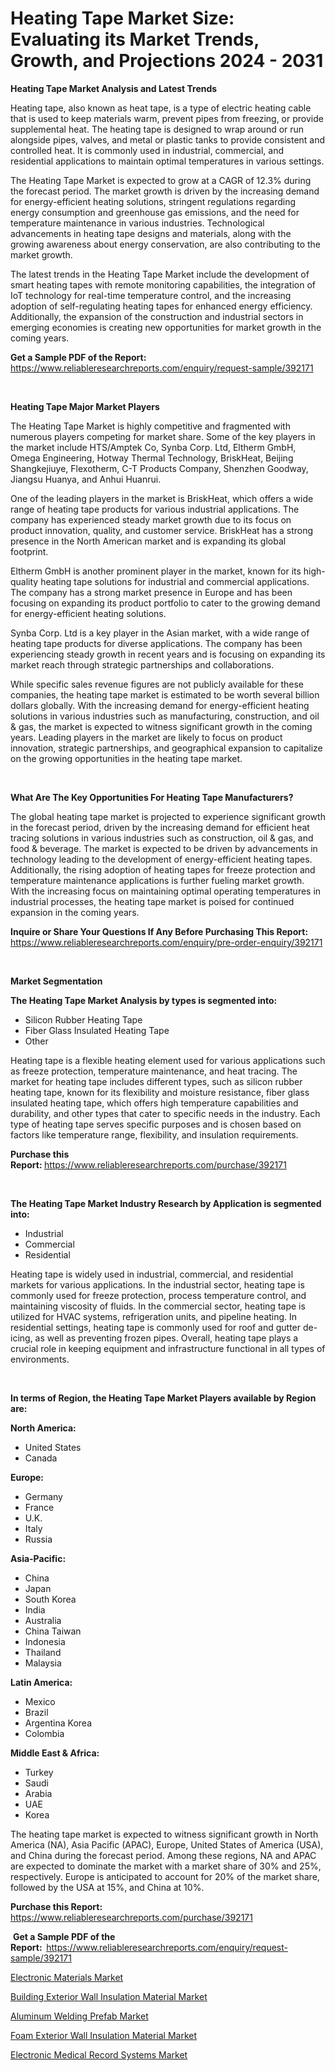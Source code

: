 <p><h1>Heating Tape Market Size: Evaluating its Market Trends, Growth, and Projections 2024 - 2031</h1></p><p><strong>Heating Tape Market Analysis and Latest Trends</strong></p>
<p><p>Heating tape, also known as heat tape, is a type of electric heating cable that is used to keep materials warm, prevent pipes from freezing, or provide supplemental heat. The heating tape is designed to wrap around or run alongside pipes, valves, and metal or plastic tanks to provide consistent and controlled heat. It is commonly used in industrial, commercial, and residential applications to maintain optimal temperatures in various settings.</p><p>The Heating Tape Market is expected to grow at a CAGR of 12.3% during the forecast period. The market growth is driven by the increasing demand for energy-efficient heating solutions, stringent regulations regarding energy consumption and greenhouse gas emissions, and the need for temperature maintenance in various industries. Technological advancements in heating tape designs and materials, along with the growing awareness about energy conservation, are also contributing to the market growth.</p><p>The latest trends in the Heating Tape Market include the development of smart heating tapes with remote monitoring capabilities, the integration of IoT technology for real-time temperature control, and the increasing adoption of self-regulating heating tapes for enhanced energy efficiency. Additionally, the expansion of the construction and industrial sectors in emerging economies is creating new opportunities for market growth in the coming years.</p></p>
<p><strong>Get a Sample PDF of the Report:&nbsp;</strong> <a href="https://www.reliableresearchreports.com/enquiry/request-sample/392171">https://www.reliableresearchreports.com/enquiry/request-sample/392171</a></p>
<p>&nbsp;</p>
<p><strong>Heating Tape Major Market Players</strong></p>
<p><p>The Heating Tape Market is highly competitive and fragmented with numerous players competing for market share. Some of the key players in the market include HTS/Amptek Co, Synba Corp. Ltd, Eltherm GmbH, Omega Engineering, Hotway Thermal Technology, BriskHeat, Beijing Shangkejiuye, Flexotherm, C-T Products Company, Shenzhen Goodway, Jiangsu Huanya, and Anhui Huanrui.</p><p>One of the leading players in the market is BriskHeat, which offers a wide range of heating tape products for various industrial applications. The company has experienced steady market growth due to its focus on product innovation, quality, and customer service. BriskHeat has a strong presence in the North American market and is expanding its global footprint.</p><p>Eltherm GmbH is another prominent player in the market, known for its high-quality heating tape solutions for industrial and commercial applications. The company has a strong market presence in Europe and has been focusing on expanding its product portfolio to cater to the growing demand for energy-efficient heating solutions.</p><p>Synba Corp. Ltd is a key player in the Asian market, with a wide range of heating tape products for diverse applications. The company has been experiencing steady growth in recent years and is focusing on expanding its market reach through strategic partnerships and collaborations.</p><p>While specific sales revenue figures are not publicly available for these companies, the heating tape market is estimated to be worth several billion dollars globally. With the increasing demand for energy-efficient heating solutions in various industries such as manufacturing, construction, and oil & gas, the market is expected to witness significant growth in the coming years. Leading players in the market are likely to focus on product innovation, strategic partnerships, and geographical expansion to capitalize on the growing opportunities in the heating tape market.</p></p>
<p>&nbsp;</p>
<p><strong>What Are The Key Opportunities For Heating Tape Manufacturers?</strong></p>
<p><p>The global heating tape market is projected to experience significant growth in the forecast period, driven by the increasing demand for efficient heat tracing solutions in various industries such as construction, oil & gas, and food & beverage. The market is expected to be driven by advancements in technology leading to the development of energy-efficient heating tapes. Additionally, the rising adoption of heating tapes for freeze protection and temperature maintenance applications is further fueling market growth. With the increasing focus on maintaining optimal operating temperatures in industrial processes, the heating tape market is poised for continued expansion in the coming years.</p></p>
<p><strong>Inquire or Share Your Questions If Any Before Purchasing This Report:</strong> <a href="https://www.reliableresearchreports.com/enquiry/pre-order-enquiry/392171">https://www.reliableresearchreports.com/enquiry/pre-order-enquiry/392171</a></p>
<p>&nbsp;</p>
<p><strong>Market Segmentation</strong></p>
<p><strong>The Heating Tape Market Analysis by types is segmented into:</strong></p>
<p><ul><li>Silicon Rubber Heating Tape</li><li>Fiber Glass Insulated Heating Tape</li><li>Other</li></ul></p>
<p><p>Heating tape is a flexible heating element used for various applications such as freeze protection, temperature maintenance, and heat tracing. The market for heating tape includes different types, such as silicon rubber heating tape, known for its flexibility and moisture resistance, fiber glass insulated heating tape, which offers high temperature capabilities and durability, and other types that cater to specific needs in the industry. Each type of heating tape serves specific purposes and is chosen based on factors like temperature range, flexibility, and insulation requirements.</p></p>
<p><strong>Purchase this Report:&nbsp;</strong><a href="https://www.reliableresearchreports.com/purchase/392171">https://www.reliableresearchreports.com/purchase/392171</a></p>
<p>&nbsp;</p>
<p><strong>The Heating Tape Market Industry Research by Application is segmented into:</strong></p>
<p><ul><li>Industrial</li><li>Commercial</li><li>Residential</li></ul></p>
<p><p>Heating tape is widely used in industrial, commercial, and residential markets for various applications. In the industrial sector, heating tape is commonly used for freeze protection, process temperature control, and maintaining viscosity of fluids. In the commercial sector, heating tape is utilized for HVAC systems, refrigeration units, and pipeline heating. In residential settings, heating tape is commonly used for roof and gutter de-icing, as well as preventing frozen pipes. Overall, heating tape plays a crucial role in keeping equipment and infrastructure functional in all types of environments.</p></p>
<p>&nbsp;</p>
<p><strong>In terms of Region, the Heating Tape Market Players available by Region are:</strong></p>
<p>
    <p> <strong> North America: </strong>
        <ul>
            <li>United States</li>
            <li>Canada</li>
        </ul>
        </p> 
    <p> <strong> Europe: </strong>
        <ul>
            <li>Germany</li>
            <li>France</li>
            <li>U.K.</li>
            <li>Italy</li>
            <li>Russia</li>
        </ul>
        </p> 
    <p> <strong> Asia-Pacific: </strong>
        <ul>
            <li>China</li>
            <li>Japan</li>
            <li>South Korea</li>
            <li>India</li>
            <li>Australia</li>
            <li>China Taiwan</li>
            <li>Indonesia</li>
            <li>Thailand</li>
            <li>Malaysia</li>
        </ul>
        </p> 
    <p> <strong> Latin America: </strong>
        <ul>
            <li>Mexico</li>
            <li>Brazil</li>
            <li>Argentina Korea</li>
            <li>Colombia</li>
        </ul>
        </p> 
    <p> <strong> Middle East & Africa: </strong>
        <ul>
            <li>Turkey</li>
            <li>Saudi</li>
            <li>Arabia</li>
            <li>UAE</li>
            <li>Korea</li>
        </ul>
    </p>
    </p>
<p><p>The heating tape market is expected to witness significant growth in North America (NA), Asia Pacific (APAC), Europe, United States of America (USA), and China during the forecast period. Among these regions, NA and APAC are expected to dominate the market with a market share of 30% and 25%, respectively. Europe is anticipated to account for 20% of the market share, followed by the USA at 15%, and China at 10%.</p></p>
<p><strong>Purchase this Report: </strong><a href="https://www.reliableresearchreports.com/purchase/392171">https://www.reliableresearchreports.com/purchase/392171</a></p>
<p>&nbsp;<strong>Get a Sample PDF of the Report:&nbsp;&nbsp;</strong><a href="https://www.reliableresearchreports.com/enquiry/request-sample/392171">https://www.reliableresearchreports.com/enquiry/request-sample/392171</a></p>
<p><strong></strong></p>
<p><p><a href="https://view.publitas.com/reportprime-1/electronic-materials-market-size-growth-and-forecast-from-2024-2031/">Electronic Materials Market</a></p><p><a href="https://ivy-potential-64b.notion.site/Building-Exterior-Wall-Insulation-Material-Market-Research-Report-Provides-Critical-Insights-that-ca-50685709866e42af93372ffdf545a8ba">Building Exterior Wall Insulation Material Market</a></p><p><a href="https://nifty-kite-d51.notion.site/Aluminum-Welding-Prefab-Market-Size-Market-Trends-and-Growth-Outlook-forecasted-for-period-from-20-b56b018002fd4ff4a4deedaaaa256cfc">Aluminum Welding Prefab Market</a></p><p><a href="https://five-trouble-98a.notion.site/Global-Foam-Exterior-Wall-Insulation-Material-Market-Size-and-Market-Trends-Insights-and-Projection-fd7e6e0dd6334baf8848859eec57c872">Foam Exterior Wall Insulation Material Market</a></p><p><a href="https://view.publitas.com/reportprime-1/electronic-medical-record-systems-market-size-market-share-and-global-market-analysis-report-2024-2031/">Electronic Medical Record Systems Market</a></p></p>